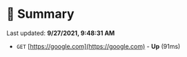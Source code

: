 # 📖 Summary
Last updated: **9/27/2021, 9:48:31 AM**

- `GET` [https://google.com](https://google.com) - **Up** (91ms)
